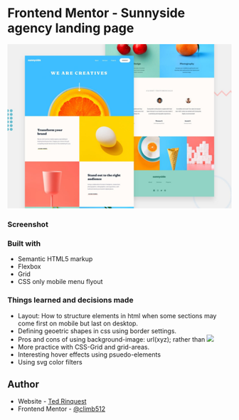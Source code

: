 # Frontend Mentor - Sunnyside agency landing page

![Design preview for the Sunnyside agency landing page coding challenge](./design/desktop-preview.jpg)

### Screenshot



### Built with

- Semantic HTML5 markup
- Flexbox
- Grid
- CSS only mobile menu flyout

### Things learned and decisions made

- Layout: How to structure elements in html when some sections may come first on mobile but last on desktop. 
- Defining geoetric shapes in css using border settings.
- Pros and cons of using background-image: url(xyz); rather than <img src="xyz">
- More practice with CSS-Grid and grid-areas.
- Interesting hover effects using psuedo-elements
- Using svg color filters



## Author

- Website - [Ted Rinquest](https://cnxwebdesign.com/)
- Frontend Mentor - [@climb512](https://www.frontendmentor.io/profile/climb512)
